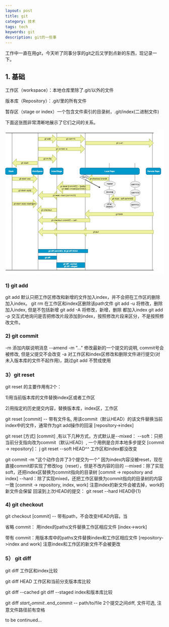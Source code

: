```yaml
---
layout: post
title: git
category: 技术
tags: tech
keywords: git
description: git的一些事
---
```


工作中一直在用git，今天听了同事分享的git之后又学到点新的东西，现记录一下。

## 1. 基础

工作区（workspace）：本地仓库里除了.git/以外的文件

版本库（Repository）：.git/里的所有文件

暂存区（stage or index）一个包含文件索引的目录树，.git/index(二进制文件)

下面这张图非常清晰地展示了它们之间的关系。

![1](/public/img/posts/git.jpg)


### 1) git add
git add 默认只把工作区修改和新增的文件加入index，并不会把在工作区的删除加入index。
git rm <path> 在工作区和index区删除该path文件
git add -u <path> 将修改，删除加入index, 但是不包括新增
git add -A <path> 将修改，新增，删除 都加入index
git add -p 交互式地询问是否把修改片段添加到index，按照修改片段来区分，不是按照修改文件。

### 2) git commit
-m 添加内联说明消息
--amend -m "..." 修改最新的一个提交的说明, commit号会被修改, 但是父提交不会改变
-a 对工作区和index区修改和删除文件进行提交(对未入版本库的文件不起作用)，跳过git add 不赞成使用

### 3）git reset

git reset 的主要作用有2个：

1)用当前版本库的文件替换index区或者工作区

2)用指定的历史提交内容，替换版本库，index区，工作区

git reset [commit] --<paths> 带有文件名, 用该commit（默认HEAD）的该文件替换当前index中的文件，通常作为git add操作的回滚 [repository->index]

git reset [方式] [commit] ,有以下几种方式，方式默认是--mixed：
--soft：只把当前分支指向改为commit（默认HEAD）, 一个用例是合并本地多步提交 [commit -> repository]：
j
git reset --soft HEAD^^ 工作区和index都没改变

git commit -m "这个动作合并了3个提交为一个" 因为index内容没被reset，现在直接commit即实现了修改log（reset），但是不改内容的目的
--mixed：除了实现soft，还把index区替换为commit指向的目录树 [commit -> repository and index]
--hard：除了实现mixed，还把工作区替换为commit指向的目录树的内容一致 [commit -> repository, index, work] 注意index的新文件会被去掉，work的新文件会保留
回滚到上次HEAD的提交： git reset --hard HEAD@{1}

### 4) git checkout

git checkout [commit] -- <paths> 带有path，不会改变HEAD内容。当

省略 commit： 用index的paths文件替换工作区相应文件 [index->work]

带有 commit：用版本库中的paths文件替换index和工作区相应文件 [repository->index and work] 注意index和工作区的新文件不会被更改

### 5） git diff

git diff 工作区和index比较

git diff HEAD 工作区和当前分支版本库比较

git diff --cached git diff --staged index和版本库比较

git diff $start_commit..$end_commit -- path/to/file 2个提交之间diff, 文件可选, 注意文件路径前有空格

to be continued...




